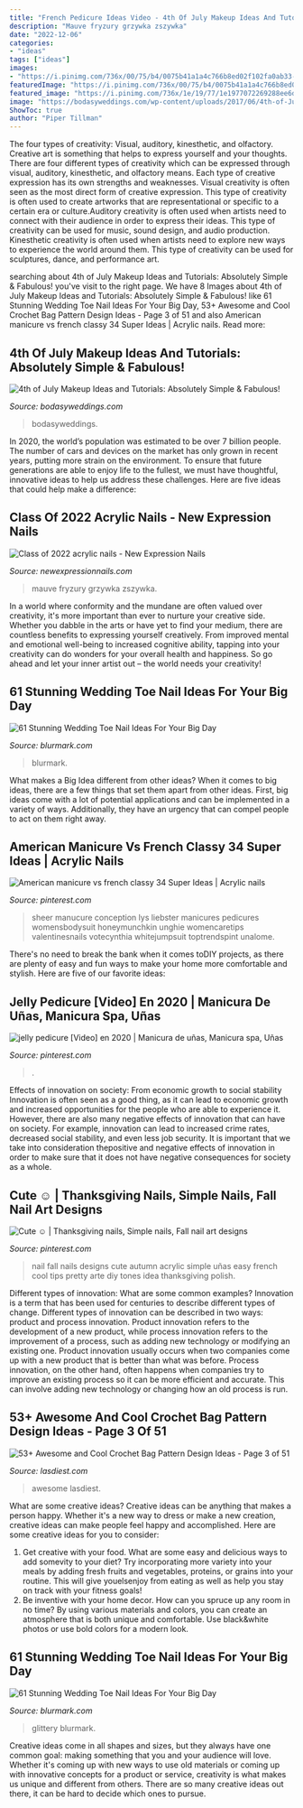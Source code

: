 ```yaml
---
title: "French Pedicure Ideas Video - 4th Of July Makeup Ideas And Tutorials: Absolutely Simple &amp; Fabulous!"
description: "Mauve fryzury grzywka zszywka"
date: "2022-12-06"
categories:
- "ideas"
tags: ["ideas"]
images:
- "https://i.pinimg.com/736x/00/75/b4/0075b41a1a4c766b8ed02f102fa0ab33--fall-nail-designs-autumn-nails.jpg"
featuredImage: "https://i.pinimg.com/736x/00/75/b4/0075b41a1a4c766b8ed02f102fa0ab33--fall-nail-designs-autumn-nails.jpg"
featured_image: "https://i.pinimg.com/736x/1e/19/77/1e1977072269288ee6d193d6f4f39abb.jpg"
image: "https://bodasyweddings.com/wp-content/uploads/2017/06/4th-of-July-makeup-tutorial.jpg"
ShowToc: true
author: "Piper Tillman"
---
```



The four types of creativity: Visual, auditory, kinesthetic, and olfactory.
Creative art is something that helps to express yourself and your thoughts. There are four different types of creativity which can be expressed through visual, auditory, kinesthetic, and olfactory means. Each type of creative expression has its own strengths and weaknesses. Visual creativity is often seen as the most direct form of creative expression. This type of creativity is often used to create artworks that are representational or specific to a certain era or culture.Auditory creativity is often used when artists need to connect with their audience in order to express their ideas. This type of creativity can be used for music, sound design, and audio production. Kinesthetic creativity is often used when artists need to explore new ways to experience the world around them. This type of creativity can be used for sculptures, dance, and performance art.

	

		
searching about 4th of July Makeup Ideas and Tutorials: Absolutely Simple &amp; Fabulous! you've visit to the right page. We have 8 Images about 4th of July Makeup Ideas and Tutorials: Absolutely Simple &amp; Fabulous! like 61 Stunning Wedding Toe Nail Ideas For Your Big Day, 53+ Awesome and Cool Crochet Bag Pattern Design Ideas - Page 3 of 51 and also American manicure vs french classy 34 Super Ideas | Acrylic nails. Read more:
		
    
## 4th Of July Makeup Ideas And Tutorials: Absolutely Simple &amp; Fabulous!

<img loading=lazy src="https://bodasyweddings.com/wp-content/uploads/2017/06/4th-of-July-makeup-tutorial.jpg" onerror="this.onerror=null;this.src='https://tse4.mm.bing.net/th?id=OIP.c_idVhC8S5HlkyLcbYsLbQHaLH&amp;pid=15.1';" alt="4th of July Makeup Ideas and Tutorials: Absolutely Simple &amp; Fabulous!">

_Source: bodasyweddings.com_

>bodasyweddings. 

	

In 2020, the world’s population was estimated to be over 7 billion people. The number of cars and devices on the market has only grown in recent years, putting more strain on the environment. To ensure that future generations are able to enjoy life to the fullest, we must have thoughtful, innovative ideas to help us address these challenges. Here are five ideas that could help make a difference: 

    
## Class Of 2022 Acrylic Nails - New Expression Nails

<img loading=lazy src="https://newexpressionnails.com/wp-content/uploads/2019/02/winter-acrylic-nails-square-1.jpg" onerror="this.onerror=null;this.src='https://tse1.mm.bing.net/th?id=OIP.VoYuuiVCzPKLt53NxV9vwgHaHa&amp;pid=15.1';" alt="Class of 2022 acrylic nails - New Expression Nails">

_Source: newexpressionnails.com_

>mauve fryzury grzywka zszywka. 

	

In a world where conformity and the mundane are often valued over creativity, it's more important than ever to nurture your creative side. Whether you dabble in the arts or have yet to find your medium, there are countless benefits to expressing yourself creatively. From improved mental and emotional well-being to increased cognitive ability, tapping into your creativity can do wonders for your overall health and happiness. So go ahead and let your inner artist out – the world needs your creativity!

    
## 61 Stunning Wedding Toe Nail Ideas For Your Big Day

<img loading=lazy src="https://www.blurmark.com/wp-content/uploads/2017/05/Acrylic-Toe-Nails.jpg" onerror="this.onerror=null;this.src='https://tse2.mm.bing.net/th?id=OIP.rVXmCeE-JfdBiIlJfMOEFAHaJ4&amp;pid=15.1';" alt="61 Stunning Wedding Toe Nail Ideas For Your Big Day">

_Source: blurmark.com_

>blurmark. 

	

What makes a Big Idea different from other ideas?
When it comes to big ideas, there are a few things that set them apart from other ideas. First, big ideas come with a lot of potential applications and can be implemented in a variety of ways. Additionally, they have an urgency that can compel people to act on them right away.

    
## American Manicure Vs French Classy 34 Super Ideas | Acrylic Nails

<img loading=lazy src="https://i.pinimg.com/736x/4e/3a/27/4e3a2791342cbfd91659d645741dab8f.jpg" onerror="this.onerror=null;this.src='https://tse4.mm.bing.net/th?id=OIP.mLaduSX9Xs4Ac-_IUACqhwAAAA&amp;pid=15.1';" alt="American manicure vs french classy 34 Super Ideas | Acrylic nails">

_Source: pinterest.com_

>sheer manucure conception lys liebster manicures pedicures womensbodysuit honeymunchkin unghie womencaretips valentinesnails votecynthia whitejumpsuit toptrendspint unalome. 

	

There's no need to break the bank when it comes toDIY projects, as there are plenty of easy and fun ways to make your home more comfortable and stylish. Here are five of our favorite ideas: 

    
## Jelly Pedicure [Video] En 2020 | Manicura De Uñas, Manicura Spa, Uñas

<img loading=lazy src="https://i.pinimg.com/736x/1e/19/77/1e1977072269288ee6d193d6f4f39abb.jpg" onerror="this.onerror=null;this.src='https://tse1.mm.bing.net/th?id=OIP.Z9CotnhSu_st7_y1jmYYMAHaNK&amp;pid=15.1';" alt="jelly pedicure [Video] en 2020 | Manicura de uñas, Manicura spa, Uñas">

_Source: pinterest.com_

>. 

	

Effects of innovation on society: From economic growth to social stability
Innovation is often seen as a good thing, as it can lead to economic growth and increased opportunities for the people who are able to experience it. However, there are also many negative effects of innovation that can have on society. For example, innovation can lead to increased crime rates, decreased social stability, and even less job security. It is important that we take into consideration thepositive and negative effects of innovation in order to make sure that it does not have negative consequences for society as a whole.

    
## Cute ☺ | Thanksgiving Nails, Simple Nails, Fall Nail Art Designs

<img loading=lazy src="https://i.pinimg.com/736x/00/75/b4/0075b41a1a4c766b8ed02f102fa0ab33--fall-nail-designs-autumn-nails.jpg" onerror="this.onerror=null;this.src='https://tse4.mm.bing.net/th?id=OIP.qwq-df0Eu9T442mjRJyCyAHaJ3&amp;pid=15.1';" alt="Cute ☺ | Thanksgiving nails, Simple nails, Fall nail art designs">

_Source: pinterest.com_

>nail fall nails designs cute autumn acrylic simple uñas easy french cool tips pretty arte diy tones idea thanksgiving polish. 

	

Different types of innovation: What are some common examples?
Innovation is a term that has been used for centuries to describe different types of change. Different types of innovation can be described in two ways: product and process innovation. Product innovation refers to the development of a new product, while process innovation refers to the improvement of a process, such as adding new technology or modifying an existing one. 
Product innovation usually occurs when two companies come up with a new product that is better than what was before. Process innovation, on the other hand, often happens when companies try to improve an existing process so it can be more efficient and accurate. This can involve adding new technology or changing how an old process is run.

    
## 53+ Awesome And Cool Crochet Bag Pattern Design Ideas - Page 3 Of 51

<img loading=lazy src="https://www.lasdiest.com/wp-content/uploads/2019/05/4b5b142241d814d50e526409fe32c6ba-e1557442798515-535x1024.jpg" onerror="this.onerror=null;this.src='https://tse2.mm.bing.net/th?id=OIP.XOii3m0YPK0G8RfDI2yE4QHaOL&amp;pid=15.1';" alt="53+ Awesome and Cool Crochet Bag Pattern Design Ideas - Page 3 of 51">

_Source: lasdiest.com_

>awesome lasdiest. 

	

What are some creative ideas?
Creative ideas can be anything that makes a person happy. Whether it's a new way to dress or make a new creation, creative ideas can make people feel happy and accomplished. Here are some creative ideas for you to consider: 
1. Get creative with your food. What are some easy and delicious ways to add somevity to your diet? Try incorporating more variety into your meals by adding fresh fruits and vegetables, proteins, or grains into your routine. This will give youelsenjoy from eating as well as help you stay on track with your fitness goals! 
2. Be inventive with your home decor. How can you spruce up any room in no time? By using various materials and colors, you can create an atmosphere that is both unique and comfortable. Use black&white photos or use bold colors for a modern look.

    
## 61 Stunning Wedding Toe Nail Ideas For Your Big Day

<img loading=lazy src="https://www.blurmark.com/wp-content/uploads/2017/05/Blue-Glittery-Nails-1024x1024.jpg" onerror="this.onerror=null;this.src='https://tse4.mm.bing.net/th?id=OIP.xhHlVFSbBFzlfDzLYLNbtgHaHa&amp;pid=15.1';" alt="61 Stunning Wedding Toe Nail Ideas For Your Big Day">

_Source: blurmark.com_

>glittery blurmark. 

	

Creative ideas come in all shapes and sizes, but they always have one common goal: making something that you and your audience will love. Whether it's coming up with new ways to use old materials or coming up with innovative concepts for a product or service, creativity is what makes us unique and different from others. There are so many creative ideas out there, it can be hard to decide which ones to pursue.

